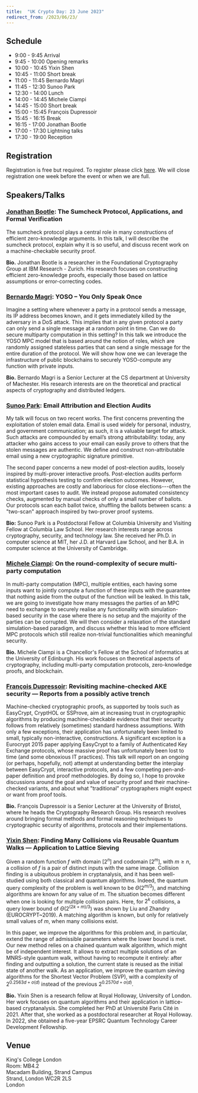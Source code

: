 ```yaml
---
title:  "UK Crypto Day: 23 June 2023"
redirect_from: /2023/06/23/
---
```


## Schedule

-  9:00 -  9:45	Arrival
-  9:45 - 10:00	Opening remarks	
- 10:00 - 10:45	Yixin Shen
- 10:45 - 11:00	Short break	
- 11:00 - 11:45	Bernardo Magri
- 11:45 - 12:30	Sunoo Park
- 12:30 - 14:00	Lunch	
- 14:00 - 14:45	Michele Ciampi
- 14:45 - 15:00	Short break	
- 15:00 - 15:45	François Dupressoir 
- 15:45 - 16:15	Break	
- 16:15 - 17:00	Jonathan Bootle
- 17:00 - 17:30	Lightning talks	
- 17:30 - 19:00	Reception	

## Registration

 Registration is free but required. To register please click [here](https://forms.gle/tqZsrPh9y4GmbBAi8). We will close registration one week before the event or when we are full.

## Speakers/Talks

### [Jonathan Bootle](https://jbootle.github.io/): The Sumcheck Protocol, Applications, and Formal Verification

The sumcheck protocol plays a central role in many constructions of efficient zero-knowledge arguments. In this talk, I will describe the sumcheck protocol, explain why it is so useful, and discuss recent work on a machine-checkable security proof.

**Bio.** Jonathan Bootle is a researcher in the Foundational Cryptography Group at IBM Research - Zurich. His research focuses on constructing efficient zero-knowledge proofs, especially those based on lattice assumptions or error-correcting codes.

### [Bernardo Magri](https://bernardomagri.eu/): YOSO – You Only Speak Once

Imagine a setting where whenever a party in a protocol sends a message, its IP address becomes known, and it gets immediately killed by the adversary in a DoS attack. This implies that in any given protocol a party can only send a single message at a random point in time. Can we do secure multiparty computation in this setting? In this talk we introduce the YOSO MPC model that is based around the notion of roles, which are randomly assigned stateless parties that can send a single message for the entire duration of the protocol. We will show how one we can leverage the infrastructure of public blockchains to securely YOSO-compute any function with private inputs.

**Bio.** Bernardo Magri is a Senior Lecturer at the CS department at University of Machester. His research interests are on the theoretical and practical aspects of cryptography and distributed ledgers.

### [Sunoo Park](https://sunoopark.com/): Email Attribution and Election Audits

My talk will focus on two recent works. The first concerns preventing the exploitation of stolen email data. Email is used widely for personal, industry, and government communication; as such, it is a valuable target for attack. Such attacks are compounded by email’s strong attributability: today, any attacker who gains access to your email can easily prove to others that the stolen messages are authentic. We define and construct non-attributable email using a new cryptographic signature primitive.

The second paper concerns a new model of post-election audits, loosely inspired by multi-prover interactive proofs. Post-election audits perform statistical hypothesis testing to confirm election outcomes. However, existing approaches are costly and laborious for close elections---often the most important cases to audit. We instead propose automated consistency checks, augmented by manual checks of only a small number of ballots. Our protocols scan each ballot twice, shuffling the ballots between scans: a "two-scan" approach inspired by two-prover proof systems.

**Bio:** Sunoo Park is a Postdoctoral Fellow at Columbia University and Visiting Fellow at Columbia Law School. Her research interests range across cryptography, security, and technology law. She received her Ph.D. in computer science at MIT, her J.D. at Harvard Law School, and her B.A. in computer science at the University of Cambridge.

### [Michele Ciampi](https://www.research.ed.ac.uk/en/persons/michele-ciampi): On the round-complexity of secure multi-party computation

In multi-party computation (MPC), multiple entities, each having some inputs want to jointly compute a function of these inputs with the guarantee that nothing aside from the output of the function will be leaked. In this talk, we are going to investigate how many messages the parties of an MPC need to exchange to securely realise any functionality with simulation-based security in the case where there is no setup and the majority of the parties can be corrupted. We will then consider a relaxation of the standard simulation-based paradigm, and discuss whether this lead to more efficient MPC protocols which still realize non-trivial functionalities which meaningful security.

**Bio.** Michele Ciampi is a Chancellor's Fellow at the School of Informatics at the University of Edinburgh. His work focuses on theoretical aspects of cryptography, including multi-party computation protocols, zero-knowledge proofs, and blockchain.

### [François Dupressoir](https://fdupress.net/): Revisiting machine-checked AKE security — Reports from a possibly active trench

Machine-checked cryptographic proofs, as supported by tools such as EasyCrypt, CryptHOL or SSProve, aim at increasing trust in cryptographic algorithms by producing machine-checkable evidence that their security follows from relatively (sometimes) standard hardness assumptions. With only a few exceptions, their application has unfortunately been limited to small, typically non-interactive, constructions. A significant exception is a Eurocrypt 2015 paper applying EasyCrypt to a family of Authenticated Key Exchange protocols, whose massive proof has unfortunately been lost to time (and some obnoxious IT practices). This talk will report on an ongoing (or perhaps, hopefully, not) attempt at understanding better the interplay between EasyCrypt, interactive protocols, and a few competing pen-and-paper definition and proof methodologies. By doing so, I hope to provoke discussions around the goal and value of security proof and their machine-checked variants, and about what "traditional" cryptographers might expect or want from proof tools.

**Bio.** François Dupressoir is a Senior Lecturer at the University of Bristol, where he heads the Cryptography Research Group. His research revolves around bringing formal methods and formal reasoning techniques to cryptographic security of algorithms, protocols and their implementations.


### [Yixin Shen](https://www.irif.fr/~yixin.shen/): Finding Many Collisions via Reusable Quantum Walks — Application to Lattice Sieving

Given a random function $f$ with domain $[2^n]$ and codomain $[2^m]$, with $m \geq n$, a collision of $f$ is a pair of distinct inputs with the same image. Collision finding is a ubiquitous problem in cryptanalysis, and it has been well-studied using both classical and quantum algorithms. Indeed, the quantum query complexity of the problem is well known to be $\Theta(2^{m/3})$, and matching algorithms are known for any value of $m$. The situation becomes different when one is looking for multiple collision pairs. Here, for $2^k$ collisions, a query lower bound of $\Theta(2^{(2k+m)/3})$ was shown by Liu and Zhandry (EUROCRYPT~2019). A matching algorithm is known, but only for relatively small values of $m$, when many collisions exist.

In this paper, we improve the algorithms for this problem and, in particular, extend the range of admissible parameters where the lower bound is met. Our new method relies on a chained quantum walk algorithm, which might be of independent interest. It allows to extract multiple solutions of an MNRS-style quantum walk, without having to recompute it entirely: after finding and outputting a solution, the current state is reused as the initial state of another walk. As an application, we improve the quantum sieving algorithms for the Shortest Vector Problem (SVP), with a complexity of $2^{0.2563d + o(d)}$ instead of the previous $2^{0.2570d + o(d)}$.

**Bio.** Yixin Shen is a research fellow at Royal Holloway, University of London. Her work focuses on quantum algorithms and their application in lattice-based cryptanalysis. She completed her PhD at Université Paris Cité in 2021. After that, she worked as a postdoctoral researcher at Royal Holloway. In 2022, she obtained a five-year EPSRC Quantum Technology Career Development Fellowship.

## Venue

King's College London  
Room: MB4.2  
Macadam Building, Strand Campus  
Strand, London WC2R 2LS  
London
